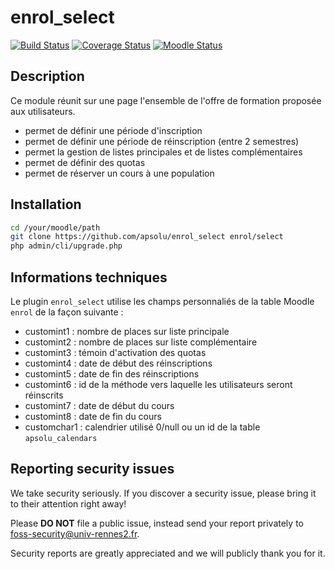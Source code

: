 # enrol_select

[![Build Status](https://github.com/apsolu/enrol_select/actions/workflows/moodle-ci.yml/badge.svg?branch=main)](https://github.com/apsolu/enrol_select/actions)
[![Coverage Status](https://coveralls.io/repos/github/apsolu/enrol_select/badge.svg?branch=main)](https://coveralls.io/github/apsolu/enrol_select?branch=main)
[![Moodle Status](https://img.shields.io/badge/moodle-5.0-blue)](https://moodle.org)

## Description

Ce module réunit sur une page l'ensemble de l'offre de formation proposée aux utilisateurs.
- permet de définir une période d'inscription
- permet de définir une période de réinscription (entre 2 semestres)
- permet la gestion de listes principales et de listes complémentaires
- permet de définir des quotas
- permet de réserver un cours à une population


## Installation

```bash
cd /your/moodle/path
git clone https://github.com/apsolu/enrol_select enrol/select
php admin/cli/upgrade.php
```


## Informations techniques

Le plugin `enrol_select` utilise les champs personnaliés de la table Moodle `enrol` de la façon suivante :
- customint1 : nombre de places sur liste principale
- customint2 : nombre de places sur liste complémentaire
- customint3 : témoin d'activation des quotas
- customint4 : date de début des réinscriptions
- customint5 : date de fin des réinscriptions
- customint6 : id de la méthode vers laquelle les utilisateurs seront réinscrits
- customint7 : date de début du cours
- customint8 : date de fin du cours
- customchar1 : calendrier utilisé  0/null ou un id de la table `apsolu_calendars`

## Reporting security issues

We take security seriously. If you discover a security issue, please bring it
to their attention right away!

Please **DO NOT** file a public issue, instead send your report privately to
[foss-security@univ-rennes2.fr](mailto:foss-security@univ-rennes2.fr).

Security reports are greatly appreciated and we will publicly thank you for it.
